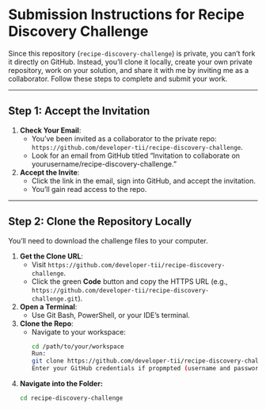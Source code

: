 # Submission Instructions for Recipe Discovery Challenge

Since this repository (`recipe-discovery-challenge`) is private, you can’t fork it directly on GitHub. Instead, you’ll clone it locally, create your own private repository, work on your solution, and share it with me by inviting me as a collaborator. Follow these steps to complete and submit your work.

---

## Step 1: Accept the Invitation
1. **Check Your Email**:
   - You’ve been invited as a collaborator to the private repo: `https://github.com/developer-tii/recipe-discovery-challenge`.
   - Look for an email from GitHub titled “Invitation to collaborate on yourusername/recipe-discovery-challenge.”
2. **Accept the Invite**:
   - Click the link in the email, sign into GitHub, and accept the invitation.
   - You’ll gain read access to the repo.

---

## Step 2: Clone the Repository Locally
You’ll need to download the challenge files to your computer.

1. **Get the Clone URL**:
   - Visit `https://github.com/developer-tii/recipe-discovery-challenge`.
   - Click the green **Code** button and copy the HTTPS URL (e.g., `https://github.com/developer-tii/recipe-discovery-challenge.git`).
2. **Open a Terminal**:
   - Use Git Bash, PowerShell, or your IDE’s terminal.
3. **Clone the Repo**:
   - Navigate to your workspace:
     ```bash
     cd /path/to/your/workspace
     Run:
     git clone https://github.com/developer-tii/recipe-discovery-challenge.git
     Enter your GitHub credentials if propmpted (username and password or a personal access token).
     
4. **Navigate into the Folder:**
    ```bash
    cd recipe-discovery-challenge